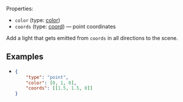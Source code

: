 Properties:
- `color` (type: [color](/mathics-threejs-backend/types/color))
- `coords` (type: [coord](/mathics-threejs-backend/types/coord)) — point coordinates

Add a light that gets emitted from `coords` in all directions to the scene.

## Examples
- ```json
  {
      "type": "point",
      "color": [0, 1, 0],
      "coords": [[1.5, 1.5, 0]]
  }
  ```
  <div class='center' id='graphics-container'></div>
  <script>
      drawGraphics3d(
          document.getElementById('graphics-container'),
          {
              elements: [
                  {
                      type: 'sphere',
                      color: [1, 1, 1],
                      radius: 1,
                      coords: [[[0, 0, 0]]]
                  },
                  {
                      type: 'sphere',
                      color: [1, 1, 1],
                      radius: 1,
                      coords: [[[3, 0, 0]]]
                  },
                  {
                      type: 'sphere',
                      color: [1, 1, 1],
                      radius: 1,
                      coords: [[[0, 3, 0]]]
                  },
                  {
                      type: 'sphere',
                      color: [1, 1, 1],
                      radius: 1,
                      coords: [[[3, 3, 0]]]
                  }
              ],
              lighting: [
                  {
                      type: 'point',
                      color: [0, 1, 0],
                      coords: [[2, 2, 2]]
                  }
              ],
              viewpoint: [2, -4, 4]
          }
      );
  </script>
